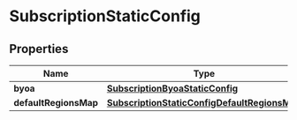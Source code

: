 

# SubscriptionStaticConfig


## Properties

Name | Type | Description | Notes
------------ | ------------- | ------------- | -------------
**byoa** | [**SubscriptionByoaStaticConfig**](SubscriptionByoaStaticConfig.md) |  | 
**defaultRegionsMap** | [**SubscriptionStaticConfigDefaultRegionsMap**](SubscriptionStaticConfigDefaultRegionsMap.md) |  | 



